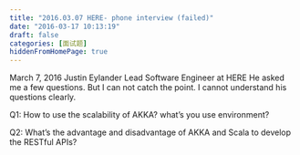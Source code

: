 ```yaml
---
title: "2016.03.07 HERE- phone interview (failed)"
date: "2016-03-17 10:13:19"
draft: false
categories: [面试题]
hiddenFromHomePage: true
---
```

March 7, 2016
Justin Eylander Lead Software Engineer at HERE
He asked me a few questions. But I can not catch the point.  I cannot understand his questions clearly.

Q1:  How to use the scalability of AKKA? what’s you use environment?

Q2:  What’s the advantage and disadvantage of AKKA and Scala to develop the RESTful APIs?
